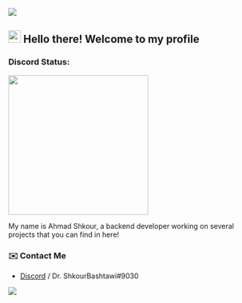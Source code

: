 ![](https://hit.yhype.me/github/profile?user_id=73717039)
## <img src="https://media.giphy.com/media/hvRJCLFzcasrR4ia7z/giphy.gif" width="25px"> Hello there! Welcome to my profile

### Discord Status: 
 <img src="https://lanyard-profile-readme.vercel.app/api/685868171755913293?borderRadius=20px&hideBadges=false" height="280">

My name is Ahmad Shkour, a backend developer working on several projects that you can find in here! 


### ✉️ Contact Me

- [Discord](https://discord.com/users/685868171755913293) / Dr. ShkourBashtawi#9030

<img src="https://imgur.com/rilHVxA.png"/> 
